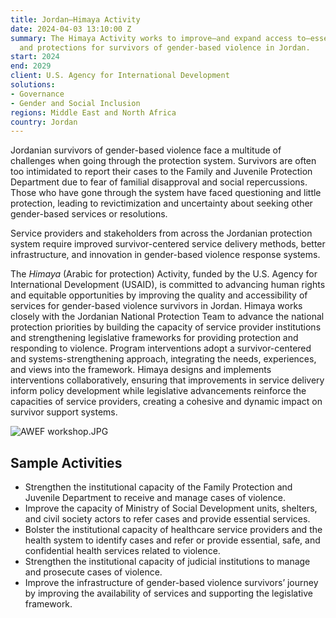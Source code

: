 ```yaml
---
title: Jordan—Himaya Activity
date: 2024-04-03 13:10:00 Z
summary: The Himaya Activity works to improve—and expand access to—essential services
  and protections for survivors of gender-based violence in Jordan.
start: 2024
end: 2029
client: U.S. Agency for International Development
solutions:
- Governance
- Gender and Social Inclusion
regions: Middle East and North Africa
country: Jordan
---
```


Jordanian survivors of gender-based violence face a multitude of challenges when going through the protection system. Survivors are often too intimidated to report their cases to the Family and Juvenile Protection Department due to fear of familial disapproval and social repercussions. Those who have gone through the system have faced questioning and little protection, leading to revictimization and uncertainty about seeking other gender-based services or resolutions. 

Service providers and stakeholders from across the Jordanian protection system require improved survivor-centered service delivery methods, better infrastructure, and innovation in gender-based violence response systems. 

The *Himaya* (Arabic for protection) Activity, funded by the U.S. Agency for International Development (USAID), is committed to advancing human rights and equitable opportunities by improving the quality and accessibility of services for gender-based violence survivors in Jordan. Himaya works closely with the Jordanian National Protection Team to advance the national protection priorities by building the capacity of service provider institutions and strengthening legislative frameworks for providing protection and responding to violence. Program interventions adopt a survivor-centered and systems-strengthening approach, integrating the needs, experiences, and views into the framework. Himaya designs and implements interventions collaboratively, ensuring that improvements in service delivery inform policy development while legislative advancements reinforce the capacities of service providers, creating a cohesive and dynamic impact on survivor support systems.

![AWEF workshop.JPG](/uploads/AWEF%20workshop.JPG)

## Sample Activities

* Strengthen the institutional capacity of the Family Protection and Juvenile Department to receive and manage cases of violence.
* Improve the capacity of Ministry of Social Development units, shelters, and civil society actors to refer cases and provide essential services.
* Bolster the institutional capacity of healthcare service providers and the health system to identify cases and refer or provide essential, safe, and confidential health services related to violence. 
* Strengthen the institutional capacity of judicial institutions to manage and prosecute cases of violence.
* Improve the infrastructure of gender-based violence survivors’ journey by improving the availability of services and supporting the legislative framework. 